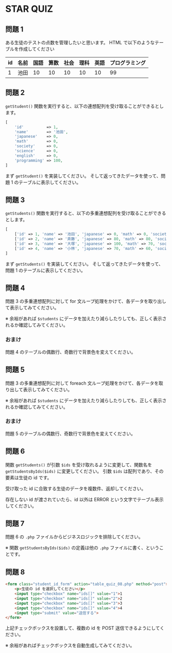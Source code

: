 # STAR QUIZ

## 問題 1

ある生徒のテストの点数を管理したいと思います。
HTML で以下のようなテーブルを作成してください

|id|名前|国語|算数|社会|理科|英語|プログラミング|
|:--|:--|:--|:--|:--|:--|:--|:--|
|1|池田|10|10|10|10|10|99|

## 問題 2

`getStudent()` 関数を実行すると、以下の連想配列を受け取ることができるとします。

```php
[
    'id'          => 1,
    'name'        => '池田',
    'japanese'    => 0,
    'math'        => 0,
    'society'     => 0,
    'science'     => 0,
    'english'     => 0,
    'programming' => 100,
]
```

まず `getStudent()` を実装してください。
そして返ってきたデータを使って、問題 1 のテーブルに表示してください。

## 問題 3

`getStudents()` 関数を実行すると、以下の多重連想配列を受け取ることができるとします。

```php
[
    ['id' => 1, 'name' => '池田', 'japanese' => 0, 'math' => 0, 'society' => 0, 'science' => 0, 'english' => 0, 'programming' => 100],
    ['id' => 2, 'name' => '斉藤', 'japanese' => 80, 'math' => 80, 'society' => 80, 'science' => 80, 'english' => 80, 'programming' => 80],
    ['id' => 3, 'name' => '大塚', 'japanese' => 100, 'math' => 70, 'society' => 90, 'science' => 70, 'english' => 60, 'programming' => 80],
    ['id' => 4, 'name' => '小林', 'japanese' => 70, 'math' => 60, 'society' => 80, 'science' => 100, 'english' => 60, 'programming' => 80],
]
```

まず `getStudents()` を実装してください。
そして返ってきたデータを使って、問題 1 のテーブルに表示してください。

## 問題 4

問題 3 の多重連想配列に対して for 文ループ処理をかけて、各データを取り出して表示してみてください。

※ 余裕があれば `$students` にデータを加えたり減らしたりしても、正しく表示されるか確認してみてください。

### おまけ

問題 4 のテーブルの偶数行、奇数行で背景色を変えてください。

## 問題 5

問題 3 の多重連想配列に対して foreach 文ループ処理をかけて、各データを取り出して表示してみてください。

※ 余裕があれば `$students` にデータを加えたり減らしたりしても、正しく表示されるか確認してみてください。

### おまけ

問題 5 のテーブルの偶数行、奇数行で背景色を変えてください。

## 問題 6

関数 `getStudents()` が引数 `$ids` を受け取れるように変更して、関数名を `getStudentsByIds($ids)` に変更してください。
引数 `$ids` は配列であり、その要素は生徒の id です。

受け取った id に合致する生徒のデータを複数件、返却してください。

存在しない id が渡されていたら、id 以外は ERROR という文字でテーブル表示してください。

## 問題 7

問題 6 の `.php` ファイルからビジネスロジックを排除してください。

※ 関数 `getStudentsByIds($ids)` の定義は他の `.php` ファイルに書く、ということです。

## 問題 8

```html
<form class="student_id_form" action="table_quiz_08.php" method="post">
    <p>生徒の id を選択してください</p>
    <input type="checkbox" name="ids[]" value="1">1
    <input type="checkbox" name="ids[]" value="2">2
    <input type="checkbox" name="ids[]" value="3">3
    <input type="checkbox" name="ids[]" value="4">4
    <input type="submit" value="送信する">
</form>
```

上記チェックボックスを設置して、複数の id を POST 送信できるようにしてください。

※ 余裕があればチェックボックスを自動生成してみてください。
